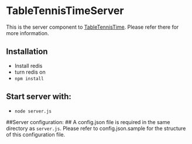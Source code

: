 # TableTennisTimeServer #

This is the server component to [TableTennisTime](https://github.com/sheelc/TableTennisTime). Please refer there for more information.

## Installation
- Install redis
- turn redis on
- `npm install`

## Start server with: ##
- `node server.js`

##Server configuration: ##
A config.json file is required in the same directory as `server.js`. Please refer to config.json.sample for the structure of this
configuration file.
